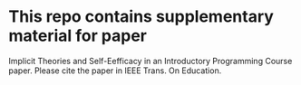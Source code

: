 # This repo contains supplementary material for paper 
Implicit Theories and Self-Eefficacy in an Introductory Programming Course paper. 
Please cite the paper in IEEE Trans. On Education.

